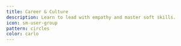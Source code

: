 ```yaml
---
title: Career & Culture
description: Learn to lead with empathy and master soft skills.
icon: sm-user-group
pattern: circles
color: carlo
---
```

